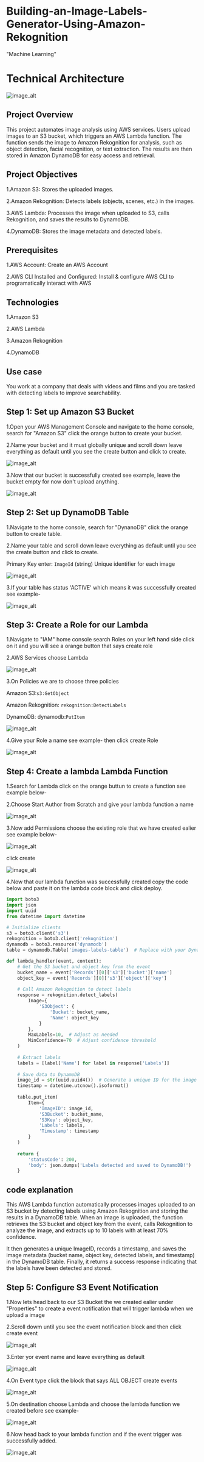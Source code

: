 # Building-an-Image-Labels-Generator-Using-Amazon-Rekognition

"Machine Learning"

# Technical Architecture

![image_alt](https://github.com/Tatenda-Prince/Building-an-Image-Labels-Generator-Using-Amazon-Rekognition/blob/28fa0a7836cf0c3999a262170b93b16a1d23efae/img/Screenshot%202025-01-29%20155138.png)

## Project Overview

This project automates image analysis using AWS services. Users upload images to an S3 bucket, which triggers an AWS Lambda function. The function sends the image to Amazon Rekognition for analysis, such as object detection, facial recognition, or text extraction. The results are then stored in Amazon DynamoDB for easy access and retrieval.

## Project Objectives

1.Amazon S3: Stores the uploaded images.

2.Amazon Rekognition: Detects labels (objects, scenes, etc.) in the images.

3.AWS Lambda: Processes the image when uploaded to S3, calls Rekognition, and saves the results to DynamoDB.

4.DynamoDB: Stores the image metadata and detected labels.


## Prerequisites

1.AWS Account: Create an AWS Account

2.AWS CLI Installed and Configured: Install & configure AWS CLI to programatically interact with AWS

## Technologies

1.Amazon S3

2.AWS Lambda

3.Amazon Rekognition

4.DynamoDB

## Use case

You work at a company that deals with videos and films and you are tasked with detecting labels to improve searchability.


## Step 1: Set up Amazon S3 Bucket


1.Open your AWS Management Console and navigate to the home console, search for "Amazon S3" click the orange button to create your bucket.


2.Name your bucket and it must globally unique and scroll down leave everything as default until you see the create button and click to create.


![image_alt](https://github.com/Tatenda-Prince/Building-an-Image-Labels-Generator-Using-Amazon-Rekognition/blob/76433e4f169bc2a1a96aaa31346eab88bfb02d21/img/Screenshot%202025-01-29%20160819.png)


3.Now that our bucket is successfully created see example, leave the bucket empty for now don't upload anything.

![image_alt](https://github.com/Tatenda-Prince/Building-an-Image-Labels-Generator-Using-Amazon-Rekognition/blob/3a852b293767898e2cc5c3efd74cc738a299eb2b/img/Screenshot%202025-01-29%20160847.png)


## Step 2: Set up DynamoDB Table

1.Navigate to the home console, search for "DynanoDB" click the orange button to create table.

2.Name your table and scroll down leave everything as default until you see the create button and click to create.

Primary Key enter: `ImageId` (string) Unique identifier for each image

![image_alt](https://github.com/Tatenda-Prince/Building-an-Image-Labels-Generator-Using-Amazon-Rekognition/blob/454c5c88faf959ffca879c83b97a2bbac9f166b5/img/Screenshot%202025-01-29%20161003.png)



3.If your table has status 'ACTIVE' which means it was successfully created see example-

![image_alt](https://github.com/Tatenda-Prince/Building-an-Image-Labels-Generator-Using-Amazon-Rekognition/blob/e6d9b22e7b67a493651dc278c7df3527600f482e/img/Screenshot%202025-01-29%20161032.png)


## Step 3: Create a Role for our Lambda 

1.Navigate to "IAM" home console search Roles on your left hand side click on it and you will see a orange button that says create role 

2.AWS Services choose Lambda

![image_alt](https://github.com/Tatenda-Prince/Building-an-Image-Labels-Generator-Using-Amazon-Rekognition/blob/76c8b7d942e950acfd5c01af038cd2afb7d9c2e3/img/Screenshot%202025-01-29%20161335.png)


3.On Policies we are to choose three policies

Amazon S3:`s3:GetObject`

Amazon Rekognition: `rekognition:DetectLabels`

DynamoDB: dynamodb:`PutItem`


![image_alt](https://github.com/Tatenda-Prince/Building-an-Image-Labels-Generator-Using-Amazon-Rekognition/blob/43bb627807bcae1d2f40c9856c3e21e92056f30d/img/Screenshot%202025-01-29%20161511.png)



4.Give your Role a name see example- then click create Role 


![image_alt](https://github.com/Tatenda-Prince/Building-an-Image-Labels-Generator-Using-Amazon-Rekognition/blob/21b8902789adcf5e8cf45194ad0e227ac1644a80/img/Screenshot%202025-01-29%20161600.png)


## Step 4: Create a lambda Lambda Function

1.Search for Lambda click on the orange buttun to create a function see example below-

2.Choose Start  Author from Scratch and give your lambda function a name

![image_alt](https://github.com/Tatenda-Prince/Building-an-Image-Labels-Generator-Using-Amazon-Rekognition/blob/4f36ea9e52f85dbcb287c9575cae503ea8d5366f/img/Screenshot%202025-01-29%20161707.png)


3.Now add Permissions choose the existing role that we have created ealier see example below-


![image_alt](https://github.com/Tatenda-Prince/Building-an-Image-Labels-Generator-Using-Amazon-Rekognition/blob/56967e641aba26d0d21a2535db3ea6e423aad9ff/img/Screenshot%202025-01-29%20161726.png)


click create


![image_alt](https://github.com/Tatenda-Prince/Building-an-Image-Labels-Generator-Using-Amazon-Rekognition/blob/e5defd2842aac3d87e82186a538d998071ad5410/img/Screenshot%202025-01-29%20162003.png)



4.Now that our lambda function was successfully created copy the code below and paste it on the lambda code block and click deploy.

```python
import boto3
import json
import uuid
from datetime import datetime

# Initialize clients
s3 = boto3.client('s3')
rekognition = boto3.client('rekognition')
dynamodb = boto3.resource('dynamodb')
table = dynamodb.Table('images-labels-table')  # Replace with your DynamoDB table name

def lambda_handler(event, context):
    # Get the S3 bucket and object key from the event
    bucket_name = event['Records'][0]['s3']['bucket']['name']
    object_key = event['Records'][0]['s3']['object']['key']
    
    # Call Amazon Rekognition to detect labels
    response = rekognition.detect_labels(
        Image={
            'S3Object': {
                'Bucket': bucket_name,
                'Name': object_key
            }
        },
        MaxLabels=10,  # Adjust as needed
        MinConfidence=70  # Adjust confidence threshold
    )
    
    # Extract labels
    labels = [label['Name'] for label in response['Labels']]
    
    # Save data to DynamoDB
    image_id = str(uuid.uuid4())  # Generate a unique ID for the image
    timestamp = datetime.utcnow().isoformat()
    
    table.put_item(
        Item={
            'ImageID': image_id,
            'S3Bucket': bucket_name,
            'S3Key': object_key,
            'Labels': labels,
            'Timestamp': timestamp
        }
    )
    
    return {
        'statusCode': 200,
        'body': json.dumps('Labels detected and saved to DynamoDB!')
    }

```


## code explanation


This AWS Lambda function automatically processes images uploaded to an S3 bucket by detecting labels using Amazon Rekognition and storing the results in a DynamoDB table. When an image is uploaded, the function retrieves the S3 bucket and object key from the event, calls Rekognition to analyze the image, and extracts up to 10 labels with at least 70% confidence.

It then generates a unique ImageID, records a timestamp, and saves the image metadata (bucket name, object key, detected labels, and timestamp) in the DynamoDB table. Finally, it returns a success response indicating that the labels have been detected and stored.


## Step 5: Configure S3 Event Notification

1.Now lets head back to our S3 Bucket the we created ealier under "Properties" to create a event notification that will trigger lambda when we upload a image


2.Scroll dowm until you see the event notification block and then click create event 


![image_alt](https://github.com/Tatenda-Prince/Building-an-Image-Labels-Generator-Using-Amazon-Rekognition/blob/8ace6cb74cc11962b365addc4713df4dbe5ccf0e/img/Screenshot%202025-01-29%20162209.png)


3.Enter yor event name and leave everything as default


![image_alt](https://github.com/Tatenda-Prince/Building-an-Image-Labels-Generator-Using-Amazon-Rekognition/blob/646f121dc1552983d8f416016d1794d18979d369/img/Screenshot%202025-01-29%20162255.png)


4.On Event type click the block that says ALL OBJECT create events 


![image_alt](https://github.com/Tatenda-Prince/Building-an-Image-Labels-Generator-Using-Amazon-Rekognition/blob/be4e9006a6bbf3d564a1534baf7e0e2526ef3f13/img/Screenshot%202025-01-29%20162310.png)


5.On destination choose Lambda and choose the lambda function we created before see example-


![image_alt](https://github.com/Tatenda-Prince/Building-an-Image-Labels-Generator-Using-Amazon-Rekognition/blob/ba784ff6d14f1b0d6ebbb97ed3ac5a9080599ed3/img/Screenshot%202025-01-29%20162335.png)


6.Now head back to your lambda function and if the event trigger was successfully added.


![image_alt](https://github.com/Tatenda-Prince/Building-an-Image-Labels-Generator-Using-Amazon-Rekognition/blob/e24272bb82787d0c583b749d86298351730f26c6/img/Screenshot%202025-01-29%20162844.png)






























